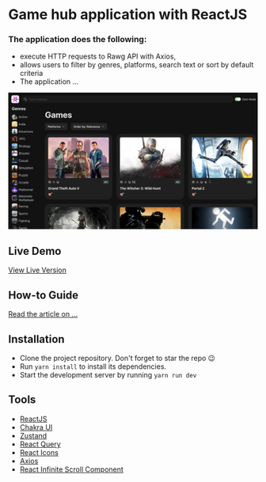 # Game hub application with ReactJS

### The application does the following:

-   execute HTTP requests to Rawg API with Axios,
-   allows users to filter by genres, platforms, search text or sort by default criteria
-   The application ...

<img width="1264" alt="Game hub homepage" src="src/assets/homepage.png">

## Live Demo

[View Live Version](https://game-hub-eight-wine.vercel.app/)

## How-to Guide

[Read the article on ...](link)

## Installation

-   Clone the project repository. Don't forget to star the repo 😉
-   Run `yarn install` to install its dependencies.
-   Start the development server by running `yarn run dev`

## Tools

-   [ReactJS](https://react.dev/)
-   [Chakra UI](https://chakra-ui.com/)
-   [Zustand](https://docs.pmnd.rs/zustand/getting-started/introduction)
-   [React Query](https://tanstack.com/query/latest/docs/react/overview)
-   [React Icons](https://react-icons.github.io/react-icons)
-   [Axios](https://axios-http.com/docs/intro)
-   [React Infinite Scroll Component](https://github.com/ankeetmaini/react-infinite-scroll-component)
